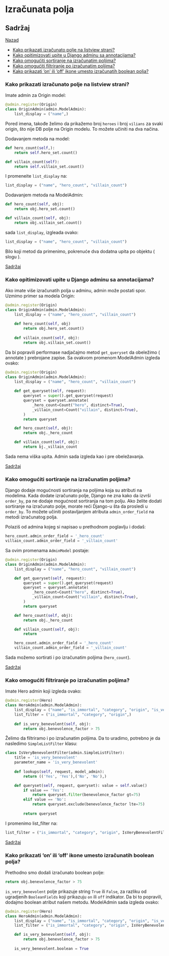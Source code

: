 
# Izračunata polja

## Sadržaj

[Nazad](sadrzaj.md)

- [Kako prikazati izračunato polje na listview strani?](#kako-prikazati-izračunato-polje-na-listview-strani)
- [Kako opitimizovati upite u Django adminu sa annotacijama?](#kako-opitimizovati-upite-u-django-adminu-sa-annotacijama)
- [Kako omogućiti sortiranje na izračunatim poljima?](#kako-omogućiti-sortiranje-na-izračunatim-poljima)
- [Kako omogućiti filtriranje po izračunatim poljima?](#kako-omogućiti-filtriranje-po-izračunatim-poljima)
- [Kako prikazati ’on’ ili ’off’ ikone umesto izračunatih boolean polja?](#kako-prikazati-izračunato-polje-na-listview-strani)

### Kako prikazati izračunato polje na listview strani?

Imate admin za Origin model:

```py
@admin.register(Origin)
class OriginAdmin(admin.ModelAdmin):
    list_display = ("name",)
```

Pored imena, takođe želimo da prikažemo broj `heroes` i broj `vilians` za svaki origin, što nije DB polje na Origin modelu. To možete učiniti na dva načina.

Dodavanjem metoda na model:

```py
def hero_count(self,):
    return self.hero_set.count()

def villain_count(self):
    return self.villain_set.count()
```

I promeneite  `list_display` na:

```py
list_display = ("name", "hero_count", "villain_count")
```

Dodavanjem metoda na ModelAdmin:

```py
def hero_count(self, obj):
    return obj.hero_set.count()

def villain_count(self, obj):
    return obj.villain_set.count()
```

sada `list_display`, izgleada ovako:

```py
list_display = ("name", "hero_count", "villain_count")
```

Bilo koji metod da primenimo, pokrenuće dva dodatna upita po objektu ( slogu ).

[Sadržaj](#sadržaj)

### Kako opitimizovati upite u Django adminu sa annotacijama?

Ako imate više izračunatih polja u adminu, admin može postati spor. Uzmimo primer sa modela Origin:

```py
@admin.register(Origin)
class OriginAdmin(admin.ModelAdmin):
    list_display = ("name", "hero_count", "villain_count")
    
    def hero_count(self, obj)
        return obj.hero_set.count()
    
    def villain_count(self, obj):
        return obj.villain_set.count()
```

Da bi popravili performase nadjačajmo metod `get_queryset` da obeležimo ( annotate ) prebrojane zapise. Sa ovakvom promenom ModelAdmin izgleda ovako:

```py
@admin.register(Origin)
class OriginAdmin(admin.ModelAdmin):
    list_display = ("name", "hero_count", "villain_count")
    
    def get_queryset(self, request):
        queryset = super().get_queryset(request)
        queryset = queryset.annotate(
            _hero_count=Count("hero", distinct=True),
            _villain_count=Count("villain", distinct=True),
        )
        return queryset

    def hero_count(self, obj):
        return obj._hero_count

    def villain_count(self, obj):
        return bj._villain_count
```

Sada nema viška upita. Admin sada izgleda kao i pre obeležavanja.

[Sadržaj](#sadržaj)

### Kako omogućiti sortiranje na izračunatim poljima?

Django dodaje mogućnosti sortiranja na poljima koja su atributi na modelima. Kada dodate izračunato polje, Django ne zna kako da izvrši `order_by`, pa ne dodaje mogućnost sortiranja na tom polju. Ako želite dodati sortiranje na izračunato polje, morate reći Django-u šta da prosledi u `order_by`. To možete učiniti postavljanjem atributa `admin_order_field` na metodi izračunatog polja.

Polaziš od admina kojeg si napisao u prethodnom poglavlju i dodaš:

```py
hero_count.admin_order_field = '_hero_count'
villain_count.admin_order_field = '_villain_count'
```

Sa ovim promenama `AdminModel` postaje:

```py
@admin.register(Origin)
class OriginAdmin(admin.ModelAdmin):
    list_display = ("name", "hero_count", "villain_count")

    def get_queryset(self, request):
        queryset = super().get_queryset(request)
        queryset = queryset.annotate(
            _hero_count=Count("hero", distinct=True),
            _villain_count=Count("villain", distinct=True),
        )
        return queryset

    def hero_count(self, obj):
        return obj._hero_count

    def villain_count(self, obj):
        return

    hero_count.admin_order_field = '_hero_count'
    villain_count.admin_order_field = '_villain_count'
```

Sada možemo sortirati i po izračunatim poljima (`hero_count`).

[Sadržaj](#sadržaj)

### Kako omogućiti filtriranje po izračunatim poljima?

Imate Hero admin koji izgleda ovako:

```py
@admin.register(Hero)
class HeroAdmin(admin.ModelAdmin):
    list_display = ("name", "is_immortal", "category", "origin", "is_very_benevolent")
    list_filter = ("is_immortal", "category", "origin",)
    
    def is_very_benevolent(self, obj):
        return obj.benevolence_factor > 75
```

Želimo da filtriramo i po izračunatim poljima. Da to uradimo, potrebno je da nasledimo `SimpleListFilter` klasu:

```py
class IsVeryBenevolentFilter(admin.SimpleListFilter):
    title = 'is_very_benevolent'
    parameter_name = 'is_very_benevolent'
    
    def lookups(self, request, model_admin):
        return (('Yes', 'Yes'),('No', 'No'),)

    def queryset(self, request, queryset): value = self.value()
        if value == 'Yes':
            return queryset.filter(benevolence_factor gt=75)
        elif value == 'No':
            return queryset.exclude(benevolence_factor lte=75)
        
        return queryset
```

I promenimo list_filter na:

```py
list_filter = ("is_immortal", "category", "origin", IsVeryBenevolentFilter)
```

[Sadržaj](#sadržaj)

### Kako prikazati ’on’ ili ’off’ ikone umesto izračunatih boolean polja?

Prethodno smo dodali izračunato boolean polje:

```py
return obj.benevolence_factor > 75
```

`is_very_benevolent` polje prikazuje string `True` ili `False`, za razliku od ugradjenih `BooleanFields` koji prikazuju `on` ili `off` indikator. Da bi to popravili, dodajmo boolean atribut našem metodu. ModelAdmin sada izgleda ovako:

```py
@admin.register(Hero)
class HeroAdmin(admin.ModelAdmin):
    list_display = ("name", "is_immortal", "category", "origin", "is_very_benevolent")
    list_filter = ("is_immortal", "category", "origin", IsVeryBenevolentFilter)

    def is_very_benevolent(self, obj):
        return obj.benevolence_factor > 75
    
    is_very_benevolent.boolean = True
```
